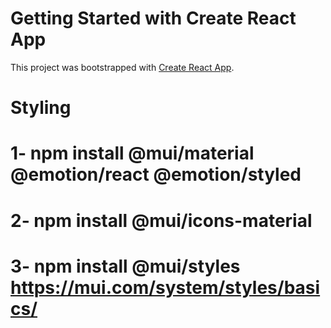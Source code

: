 # Getting Started with Create React App

This project was bootstrapped with [Create React App](https://github.com/facebook/create-react-app).

 
# Styling
# 1- npm install @mui/material @emotion/react @emotion/styled
# 2- npm install @mui/icons-material 
# 3- npm install @mui/styles       https://mui.com/system/styles/basics/


 